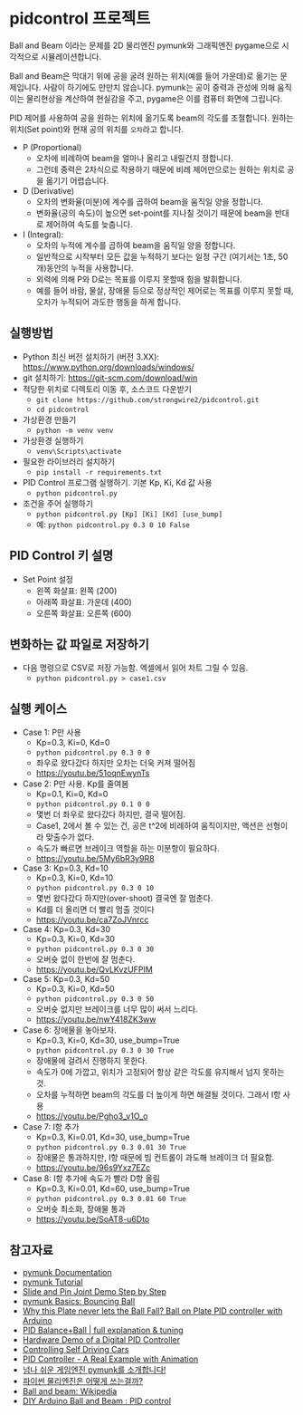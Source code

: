 # pidcontrol 프로젝트 

Ball and Beam 이라는 문제를 2D 물리엔진 pymunk와 그래픽엔진 pygame으로 시각적으로 시뮬레이션합니다.

Ball and Beam은 막대기 위에 공을 굴려 원하는 위치(예를 들어 가운데)로 옮기는 문제입니다. 사람이 하기에도 만만치 않습니다.
pymunk는 공이 중력과 관성에 의해 움직이는 물리현상을 계산하여 현실감을 주고, pygame은 이를 컴퓨터 화면에 그립니다.

PID 제어를 사용하여 공을 원하는 위치에 옮기도록 beam의 각도를 조절합니다. 원하는 위치(Set point)와 현재 공의 위치를 `오차`라고 합니다. 
- P (Proportional)
  - 오차에 비례하여 beam을 얼마나 올리고 내릴건지 정합니다. 
  - 그런데 중력은 2차식으로 작용하기 때문에 비례 제어만으로는 원하는 위치로 공을 옮기기 어렵습니다.
- D (Derivative)
  - 오차의 변화율(미분)에 계수를 곱하여 beam을 움직일 양을 정합니다. 
  - 변화율(공의 속도)이 높으면 set-point를 지나칠 것이기 때문에 beam을 반대로 제어하여 속도를 늦춥니다. 
- I (Integral): 
  - 오차의 누적에 계수를 곱하여 beam을 움직일 양을 정합니다. 
  - 일반적으로 시작부터 모든 값을 누적하기 보다는 일정 구간 (여기서는 1초, 50개)동안의 누적을 사용합니다.
  - 외력에 의해 P와 D로는 목표를 이루지 못할때 힘을 발휘합니다. 
  - 예를 들어 바람, 물살, 장애물 등으로 정상적인 제어로는 목표를 이루지 못할 때, 오차가 누적되어 과도한 행동을 하게 합니다. 

## 실행방법
- Python 최신 버전 설치하기 (버전 3.XX): https://www.python.org/downloads/windows/
- git 설치하기: https://git-scm.com/download/win
- 적당한 위치로 디렉토리 이동 후, 소스코드 다운받기
  - `git clone https://github.com/strongwire2/pidcontrol.git`
  - `cd pidcontrol`
- 가상환경 만들기
  - `python -m venv venv`
- 가상환경 실행하기
  - `venv\Scripts\activate`
- 필요한 라이브러리 설치하기
  - `pip install -r requirements.txt`
- PID Control 프로그램 실행하기. 기본 Kp, Ki, Kd 값 사용
  - `python pidcontrol.py`
- 조건을 주어 실행하기
  - `python pidcontrol.py [Kp] [Ki] [Kd] [use_bump]`
  - 예: `python pidcontrol.py 0.3 0 10 False`

## PID Control 키 설명 
- Set Point 설정
  - 왼쪽 화살표: 왼쪽 (200)
  - 아래쪽 화살표: 가운데 (400)
  - 오른쪽 화살표: 오른쪽 (600)

## 변화하는 값 파일로 저장하기
- 다음 명령으로 CSV로 저장 가능함. 엑셀에서 읽어 차트 그릴 수 있음. 
  - `python pidcontrol.py > case1.csv`

## 실행 케이스
- Case 1: P만 사용
  - Kp=0.3, Ki=0, Kd=0
  - `python pidcontrol.py 0.3 0 0`
  - 좌우로 왔다갔다 하지만 오차는 더욱 커져 떨어짐 
  - https://youtu.be/51oqnEwynTs
- Case 2: P만 사용. Kp를 줄여봄 
  - Kp=0.1, Ki=0, Kd=0
  - `python pidcontrol.py 0.1 0 0`
  - 몇번 더 좌우로 왔다갔다 하지만, 결국 떨어짐. 
  - Case1, 2에서 볼 수 있는 건, 공은 t^2에 비례하여 움직이지만, 액션은 선형이라 맞출수가 없다. 
  - 속도가 빠르면 브레이크 역할을 하는 미분항이 필요하다.
  - https://youtu.be/5My6bR3y9R8
- Case 3: Kp=0.3, Kd=10
  - Kp=0.3, Ki=0, Kd=10
  - `python pidcontrol.py 0.3 0 10`
  - 몇번 왔다갔다 하지만(over-shoot) 결국엔 잘 멈춘다. 
  - Kd를 더 올리면 더 빨리 멈출 것이다
  - https://youtu.be/ca7ZoJVnrcc
- Case 4: Kp=0.3, Kd=30
  - Kp=0.3, Ki=0, Kd=30
  - `python pidcontrol.py 0.3 0 30`
  - 오버슛 없이 한번에 잘 멈춘다. 
  - https://youtu.be/QvLKvzUFPIM
- Case 5: Kp=0.3, Kd=50
  - Kp=0.3, Ki=0, Kd=50
  - `python pidcontrol.py 0.3 0 50`
  - 오버슛 없지만 브레이크를 너무 많이 써서 느리다. 
  - https://youtu.be/nwY418ZK3ww
- Case 6: 장애물을 놓아보자. 
  - Kp=0.3, Ki=0, Kd=30, use_bump=True
  - `python pidcontrol.py 0.3 0 30 True`
  - 장애물에 걸려서 진행하지 못한다. 
  - 속도가 0에 가깝고, 위치가 고정되어 항상 같은 각도를 유지해서 넘지 못하는 것.
  - 오차를 누적하면 beam의 각도를 더 높이게 하면 해결될 것이다. 그래서 I항 사용
  - https://youtu.be/Pgho3_v1O_o
- Case 7: I항 추가
  - Kp=0.3, Ki=0.01, Kd=30, use_bump=True
  - `python pidcontrol.py 0.3 0.01 30 True`
  - 장애물은 통과하지만, I항 때문에 빔 컨트롤이 과도해 브레이크 더 필요함. 
  - https://youtu.be/96s9Yxz7EZc
- Case 8: I항 추가에 속도가 빨라 D항 올림
  - Kp=0.3, Ki=0.01, Kd=60, use_bump=True
  - `python pidcontrol.py 0.3 0.01 60 True`
  - 오버슛 최소화, 장애물 통과 
  - https://youtu.be/SoAT8-u6Dto

## 참고자료
- [pymunk Documentation](http://www.pymunk.org/_/downloads/en/stable/pdf/)
- [pymunk Tutorial](https://readthedocs.org/projects/pymunk-tutorial/downloads/pdf/latest/)
- [Slide and Pin Joint Demo Step by Step](https://www.pymunk.org/en/latest/tutorials/SlideAndPinJoint.html)
- [pymunk Basics: Bouncing Ball](https://www.youtube.com/watch?v=nNjRz31-7s0&list=PL_N_kL9gRTm8lh7GxFHh3ym1RXi6I6c50&index=2)
- [Why this Plate never lets the Ball Fall? Ball on Plate PID controller with Arduino](https://www.youtube.com/watch?v=0BDvbljP4Yk)
- [PID Balance+Ball | full explanation & tuning](https://www.youtube.com/watch?v=JFTJ2SS4xyA)
- [Hardware Demo of a Digital PID Controller](https://www.youtube.com/watch?v=fusr9eTceEo)
- [Controlling Self Driving Cars](https://www.youtube.com/watch?v=4Y7zG48uHRo)
- [PID Controller - A Real Example with Animation](https://www.youtube.com/watch?v=7qw7vnTGNsA)
- [넘나 쉬운 게임엔진 pymunk를 소개합니다!](https://www.youtube.com/watch?v=QJsFy2A05X0)
- [파이썬 물리엔진은 어떻게 쓰는걸까?](https://www.youtube.com/watch?v=tF4PctX66ek)
- [Ball and beam: Wikipedia](https://en.wikipedia.org/wiki/Ball_and_beam)
- [DIY Arduino Ball and Beam : PID control](https://www.youtube.com/watch?v=FidxDZ7X6OI)
